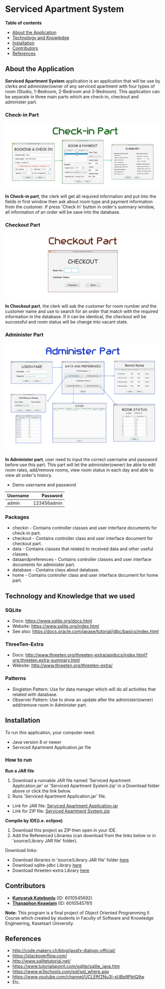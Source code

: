 # Serviced Apartment System
**Table of contents**
- [About the Application](#about-the-application)
- [Technology and Knowledge](#technology-and-knowledge-that-we-used)
- [Installation](#installation)
- [Contributors](#contributors)
- [References](#references)

## About the Application
**Serviced Apartment System** application is an application that will be use by clerks and administer/owner of any serviced apartment with four types of room (Studio, 1-Bedroom, 2-Bedroom and 3-Bedroom). This application can be separate in three main parts which are check-in, checkout and administer part.

### Check-in Part

![checkin](source/chin.png)

**In Check-in part**, the clerk will get all required information and put into the fields in first window then ask about room type and payment information from the customer. If press 'Check In' button in order's summary window, all information of an order will be save into the database. 

### Checkout Part

![checkout](source/cout.png)

**In Checkout part**, the clerk will ask the customer for room number and the customer name and use to search for an order that match with the required information in the database. If it can be identical, the checkout will be successful and room status will be change into vacant state.

### Administer Part

![admin](source/admn.png)

**In Administer part**, user need to input the correct username and password before use this part. This part will let the administer(owner) be able to edit room rates, add/remove rooms, view room status in each day and able to view all order's history.

- Demo username and password

| **Username** |  **Password**  |
|:-------------|---------------:|
| admin        | 123456admin    |

### Packages
- checkin - Contains controller classes and user interface documents for check-in part.
- checkout - Contains controller class and user interface document for checkout part.
- data - Contains classes that related to received data and other useful classes.
- dataandpreferences - Contains controller classes and user interface documents for administer part.
- database - Contains class about database.
- home - Contains controller class and user interface document for home part.

## Technology and Knowledge that we used
### SQLite


- Docs: https://www.sqlite.org/docs.html
- Website: https://www.sqlite.org/index.html
- See also: https://docs.oracle.com/javase/tutorial/jdbc/basics/index.html

### ThreeTen-Extra


- Docs: http://www.threeten.org/threeten-extra/apidocs/index.html?org.threeten.extra-summary.html
- Website: http://www.threeten.org/threeten-extra/

### Patterns
- Singleton Pattern: Use for data manager which will do all activities that related with database.
- Observer Pattern: Use to show an update after the administer(owner) add/remove room in Administer part.

## Installation
To run this application, your computer need:
 - Java version 8 or newer
 - Serviced Apartment Application.jar file
 
### How to run
**Run a JAR file**
 1. Download a runnable JAR file named 'Serviced Apartment Application.jar' or 'Serviced Apartment System.zip' in a  Download folder above or click the link below.
 2. Runs 'Serviced Apartment Application.jar' file.
 
 - Link for JAR file: [Serviced Apartment Application.jar](https://github.com/NokKbl/Serviced-Apartment-System/blob/master/Download/Serviced%20Apartment%20Application.jar)
 - Link for ZIP file: [Serviced Apartment System.zip](https://github.com/NokKbl/Serviced-Apartment-System/blob/master/Download/Serviced%20Apartment%20System.zip)
 
**Compile by IDE(i.e. eclipse)**
 1. Download this project as ZIP then open in your IDE.
 2. Add the Referenced Libraries (can download from the links below or in 'source/Library JAR file' folder).

Download links:
- Download libraries in 'source/Library JAR file' folder [here](https://github.com/NokKbl/Serviced-Apartment-System/tree/master/source/Library%20JAR%20file)
- Download sqlite-jdbc Library [here](https://bitbucket.org/xerial/sqlite-jdbc/downloads/)
- Download threeten-extra Library [here](http://search.maven.org/#search%7Cgav%7C1%7Cg%3A%22org.threeten%22%20AND%20a%3A%22threeten-extra%22)

## Contributors
- [**Kunyaruk Katebunlu**](https://github.com/NokKbl) (ID: 6010545692)
- [**Thanaphon Keawjam**](https://github.com/ThanaphonKeawjam) (ID: 6010545781)
	
**Note:**
 This program is a final project of Object Oriented Programming II Course which created by students in Faculty of Software and Knowledge Engineering, Kasetsart University.

## References
- http://code.makery.ch/blog/javafx-dialogs-official/
- https://stackoverflow.com/
- http://www.sqlitetutorial.net/
- https://www.tutorialspoint.com/sqlite/sqlite_java.htm
- https://www.w3schools.com/sql/sql_where.asp
- https://www.youtube.com/channel/UCLEftf2Nu3I-sUBq9PbtQ9w
- Etc.
